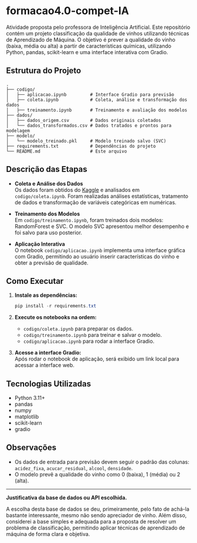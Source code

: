 # formacao4.0-compet-IA

Atividade proposta pelo professora de Inteligência Artificial. Este repositório contém um projeto classificação da qualidade de vinhos utilizando técnicas de Aprendizado de Máquina. O objetivo é prever a qualidade do vinho (baixa, média ou alta) a partir de características químicas, utilizando Python, pandas, scikit-learn e uma interface interativa com Gradio.

## Estrutura do Projeto

```
.
├── codigo/
│   ├── aplicacao.ipynb         # Interface Gradio para previsão
│   ├── coleta.ipynb            # Coleta, análise e transformação dos dados
│   ├── treinamento.ipynb       # Treinamento e avaliação dos modelos
├── dados/
│   ├── dados_origem.csv        # Dados originais coletados
│   └── dados_transformados.csv # Dados tratados e prontos para modelagem
├── modelo/
│   └── modelo_treinado.pkl     # Modelo treinado salvo (SVC)
├── requirements.txt            # Dependências do projeto
└── README.md                   # Este arquivo
```

## Descrição das Etapas

- **Coleta e Análise dos Dados**  
  Os dados foram obtidos do [Kaggle](https://www.kaggle.com/datasets/sahideseker/wine-quality-classification) e analisados em `codigo/coleta.ipynb`. Foram realizadas análises estatísticas, tratamento de dados e transformação de variáveis categóricas em numéricas.

- **Treinamento dos Modelos**  
  Em `codigo/treinamento.ipynb`, foram treinados dois modelos: RandomForest e SVC. O modelo SVC apresentou melhor desempenho e foi salvo para uso posterior.

- **Aplicação Interativa**  
  O notebook `codigo/aplicacao.ipynb` implementa uma interface gráfica com Gradio, permitindo ao usuário inserir características do vinho e obter a previsão de qualidade.

## Como Executar

1. **Instale as dependências:**
   ```powershell
   pip install -r requirements.txt
   ```

2. **Execute os notebooks na ordem:**
   - `codigo/coleta.ipynb` para preparar os dados.
   - `codigo/treinamento.ipynb` para treinar e salvar o modelo.
   - `codigo/aplicacao.ipynb` para rodar a interface Gradio.

3. **Acesse a interface Gradio:**  
   Após rodar o notebook de aplicação, será exibido um link local para acessar a interface web.

## Tecnologias Utilizadas

- Python 3.11+
- pandas
- numpy
- matplotlib
- scikit-learn
- gradio

## Observações

- Os dados de entrada para previsão devem seguir o padrão das colunas: `acidez_fixa`, `acucar_residual`, `alcool`, `densidade`.
- O modelo prevê a qualidade do vinho como 0 (baixa), 1 (média) ou 2 (alta).

---

**Justificativa da base de dados ou API escolhida.**

A escolha desta base de dados se deu, primeiramente, pelo fato de achá-la bastante interessante, mesmo não sendo apreciador de vinho. Além disso, considerei a base simples e adequada para a proposta de resolver um problema de classificação, permitindo aplicar técnicas de aprendizado de máquina de forma clara e objetiva.